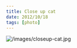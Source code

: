 ```yaml
---
title: Close up cat
date: 2012/10/18
tags: [photo]
---
```

![/images/closeup-cat.jpg](/images/closeup-cat.jpg)



